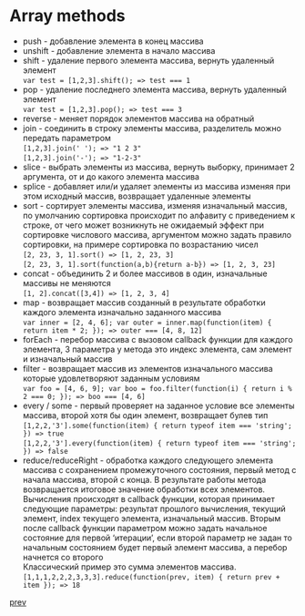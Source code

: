 <h1>Array methods</h1>

<ul>
<li>
push - добавление элемента в конец массива
</li>
<li>
unshift - добавление элемента в начало массива
</li>
<li>
shift - удаление первого элемента массива, вернуть удаленный элемент
</br>
<code>var test = [1,2,3].shift(); => test === 1</code>
</li>
<li>
pop - удаление последнего элемента массива, вернуть удаленный элемент
</br>
<code>var test = [1,2,3].pop(); => test === 3</code>
</li>
<li>
reverse - меняет порядок элементов массива на обратный
</li>
<li>
join - соединить в строку элементы массива, разделитель можно передать параметром
</br>
<code>[1,2,3].join(' '); => "1 2 3"</code>
</br>
<code>[1,2,3].join('-'); => "1-2-3"</code>
</li>
<li>
slice - выбрать элементы из массива, вернуть выборку, принимает 2 аргумента, от и до какого элемента массива
</li>
<li>
splice - добавляет или/и удаляет элементы из массива изменяя при этом исходный массив, возвращает удаленные элементы
</li>
<li>
sort - сортирует элементы массива, изменяя изначальный массив,
по умолчанию сортировка происходит по алфавиту с приведением к строке,
от чего может возникнуть не ожидаемый эффект при сортировке числового массива,
аргументом можно задать правило сортировки, на примере сортировка по возрастанию чисел
</br>
<code>[2, 23, 3, 1].sort() => [1, 2, 23, 3]</code>
</br>
<code>[2, 23, 3, 1].sort(function(a,b){return a-b}) => [1, 2, 3, 23]</code>
</li>
<li>
concat - объединить 2 и более массивов в один, изначальные массивы не меняются
</br>
<code>[1, 2].concat([3,4]) => [1, 2, 3, 4]</code>
</li>
<li>
map - возвращает массив созданный в результате обработки каждого элемента изначально заданного массива
</br>
<code>var inner = [2, 4, 6]; var outer = inner.map(function(item) { return item * 2; }); => outer === [4, 8, 12]</code>
</li>
<li>
forEach - перебор массива с вызовом callback функции для каждого элемента,
3 параметра у метода это индекс элемента, сам элемент и изначальный массив
</li>
<li>
filter - возвращает массив из элементов изначального массива которые удовлетворяют заданным условиям
</br>
<code>var foo = [4, 6, 9]; var boo = foo.filter(function(i) { return i % 2 === 0; }); => boo === [4, 6]</code>
</li>
<li>
every / some - первый проверяет на заданное условие все элементы массива, второй хотя бы один элемент, возвращает булев тип
</br>
<code>[1,2,2,'3'].some(function(item) { return typeof item === 'string'; }) => true</code>
</br>
<code>[1,2,2,'3'].every(function(item) { return typeof item === 'string'; }) => false</code>
</li>
<li>
reduce/reduceRight - обработка каждого следующего элемента массива с сохранением промежуточного состояния, первый метод с начала массива, второй с конца. В результате работы метода возвращается итоговое значение обработки всех элементов. Вычисления происходят в callback функции, которая принимает следующие параметры: результат прошлого вычисления, текущий элемент, index текущего элемента, изначальный массив. Вторым после callback функции параметром можно задать начальное состояние для первой ‘итерации’, если второй параметр не задан то начальным состоянием будет первый элемент массива, а перебор начнется со второго
<br/>
Классический пример это сумма элементов массива.
</br>
<code>[1,1,1,2,2,2,3,3,3].reduce(function(prev, item) { return prev + item }); => 18</code>
</li>
</ul>

<a href="05.md">prev</a>